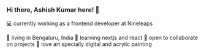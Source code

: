 ### Hi there, Ashish Kumar here! 👋

:computer: currently working as a frontend developer at Nineleaps 

:house_with_garden: living in Bengaluru, India
:closed_book: learning nextjs and react
:open_hands: open to collaborate on projects
:art: love art specially digital and acrylic painting


